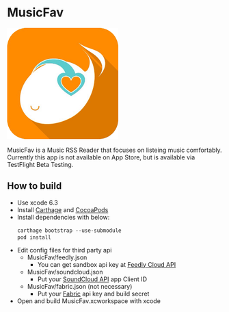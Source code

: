 # MusicFav

<img height="260" src="icon.png">

MusicFav is a Music RSS Reader that focuses on listeing music comfortably.
Currently this app is not available on App Store,
but is available via TestFlight Beta Testing.


## How to build

- Use xcode 6.3
- Install [Carthage][] and [CocoaPods][]
- Install dependencies with below:
  ```shell
  carthage bootstrap --use-submodule
  pod install
  ```
- Edit config files for third party api
    - MusicFav/feedly.json
      - You can get sandbox api key at [Feedly Cloud API][]
    - MusicFav/soundcloud.json
      - Put your [SoundCloud API][] app Client ID
    - MusicFav/fabric.json (not necessary)
      - Put your [Fabric][] api key and build secret
- Open and build MusicFav.xcworkspace with xcode

[Carthage]:                https://github.com/Carthage/Carthage
[CocoaPods]:               https://cocoapods.org/
[Feedly Cloud API]:        https://developer.feedly.com/
[SoundCloud API]:          https://developers.soundcloud.com/
[Fabric]:                  https://get.fabric.io/
[TestFlight Beta Testing]: http://musicfav.github.io//flight/
